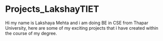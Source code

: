 # Projects_LakshayTIET
Hi my name is Lakshaya Mehta and i am doing BE in CSE from Thapar University, here are some of my exciting projects that i have created within the course of my degree.
